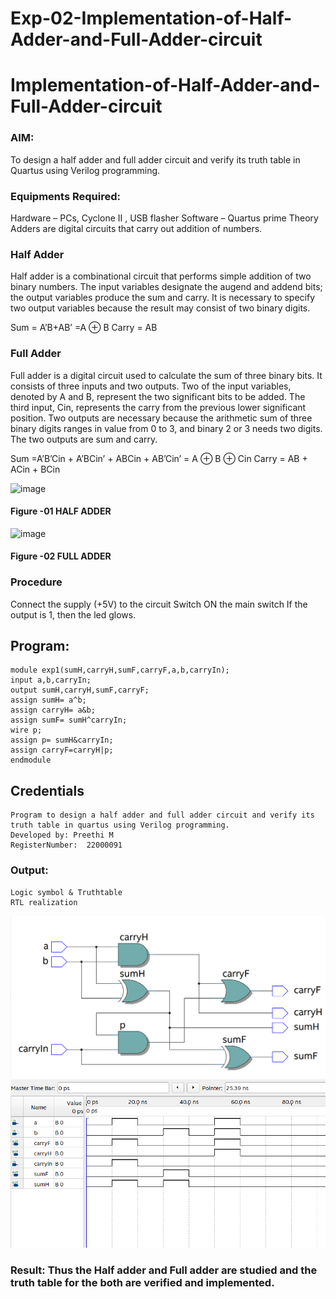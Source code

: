 # Exp-02-Implementation-of-Half-Adder-and-Full-Adder-circuit

# Implementation-of-Half-Adder-and-Full-Adder-circuit
### AIM:
To design a half adder and full adder circuit and verify its truth table in Quartus using Verilog programming.

### Equipments Required:
Hardware – PCs, Cyclone II , USB flasher
Software – Quartus prime
Theory
Adders are digital circuits that carry out addition of numbers.

### Half Adder
Half adder is a combinational circuit that performs simple addition of two binary numbers. The input variables designate the augend and addend bits; the output variables produce the sum and carry. It is necessary to specify two output variables because the result may consist of two binary digits.

Sum = A’B+AB’ =A ⊕ B Carry = AB

### Full Adder
Full adder is a digital circuit used to calculate the sum of three binary bits. It consists of three inputs and two outputs. Two of the input variables, denoted by A and B, represent the two significant bits to be added. The third input, Cin, represents the carry from the previous lower significant position. Two outputs are necessary because the arithmetic sum of three binary digits ranges in value from 0 to 3, and binary 2 or 3 needs two digits. The two outputs are sum and carry.

Sum =A’B’Cin + A’BCin’ + ABCin + AB’Cin’ = A ⊕ B ⊕ Cin Carry = AB + ACin + BCin

 ![image](https://user-images.githubusercontent.com/36288975/163552156-a13e5a56-c638-4110-97d9-8896907c8d25.png)

#### Figure -01 HALF ADDER 


![image](https://user-images.githubusercontent.com/36288975/163552057-b3547877-6d07-45b4-b7e0-bcfebfad9e1d.png)

#### Figure -02 FULL ADDER 

### Procedure

Connect the supply (+5V) to the circuit
Switch ON the main switch
If the output is 1, then the led glows.

## Program:
    module exp1(sumH,carryH,sumF,carryF,a,b,carryIn);
    input a,b,carryIn;
    output sumH,carryH,sumF,carryF;
    assign sumH= a^b;
    assign carryH= a&b;
    assign sumF= sumH^carryIn;
    wire p;
    assign p= sumH&carryIn;
    assign carryF=carryH|p;
    endmodule
## Credentials
    Program to design a half adder and full adder circuit and verify its truth table in quartus using Verilog programming.
    Developed by: Preethi M
    RegisterNumber:  22000091

### Output:
    Logic symbol & Truthtable
    RTL realization
 ![RTL](images/Half&fullAdderRtl.png)
 ![TruthTable](images/Half&fullAdderSim.png)


### Result: Thus the Half adder and Full adder are studied and the truth table for the both are verified and implemented.

